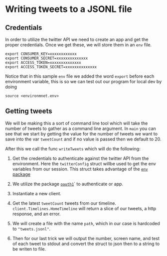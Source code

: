 # Writing tweets to a JSONL file

## Credentials
In order to utilize the twitter API we need to create an app and get the proper
credentials.
Once we get these, we will store them in an `env` file.
```
export CONSUMER_KEY=xxxxxxxxxxxx                                   
export CONSUMER_SECRET=xxxxxxxxxxxxxx       
export ACCESS_TOKEN=xxxxxxxxxxxxxx          
export ACCESS_TOKEN_SECRET=xxxxxxxxxxxxxx
```

Notice that in this sample `env` file we added the word `export` before each
environment variable, this is so we can test out our program for local dev by
doing
```
source <environmnet.env>
```

## Getting tweets
We will be making this a sort of command line tool which will take the number
of tweets to gather as a command line argument.
In `main` you can see that we start by getting the value for the number of
tweets we want to save into the var `tweetCount` and if no value is passed then
we default to 20.

After this we call the func `writeTweets` which will do the following:

1. Get the credentials to authenticate against the twitter API from the
   environment. Here the `twitterConfig` struct willbe used to get the env variables from our 
   session. This struct takes advantage of the [`env` package](https://github.com/caarlos0/env)

2. We utilize the package [`oauth1`](https://github.com/dghubble/go-twitter/tree/master/examples)` 
   to authenticate or app.

3. Instantiate a new client.

4. Get the latest `tweetCount` tweets from our timeline. 
   `client.Timelines.HomeTimeline` will return a slice of our tweets, a http
   response, and an error.

5. We will create a file with the name `path`, which in our case is hardcoded
   to `"tweets.jsonl"`.

6. Then for our last trick we will output the number, screen name, and test of
   each tweet to stdout and convert the struct to json then to a string to be
   writen to file.

